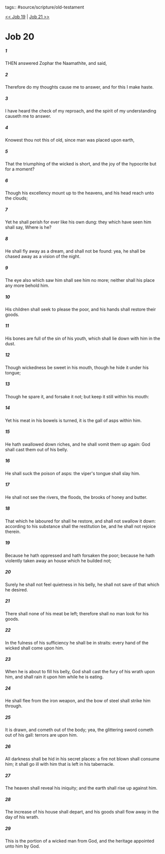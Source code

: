 tags:: #source/scripture/old-testament

[<< Job 19](/old-testament/18_Job/Job_19.md) | [Job 21 >>](/old-testament/18_Job/Job_21.md)

# Job 20

##### 1

THEN answered Zophar the Naamathite, and said,

##### 2

Therefore do my thoughts cause me to answer, and for this I make haste.

##### 3

I have heard the check of my reproach, and the spirit of my understanding causeth me to answer.

##### 4

Knowest thou not this of old, since man was placed upon earth,

##### 5

That the triumphing of the wicked is short, and the joy of the hypocrite but for a moment?

##### 6

Though his excellency mount up to the heavens, and his head reach unto the clouds;

##### 7

Yet he shall perish for ever like his own dung: they which have seen him shall say, Where is he?

##### 8

He shall fly away as a dream, and shall not be found: yea, he shall be chased away as a vision of the night.

##### 9

The eye also which saw him shall see him no more; neither shall his place any more behold him.

##### 10

His children shall seek to please the poor, and his hands shall restore their goods.

##### 11

His bones are full of the sin of his youth, which shall lie down with him in the dust.

##### 12

Though wickedness be sweet in his mouth, though he hide it under his tongue;

##### 13

Though he spare it, and forsake it not; but keep it still within his mouth:

##### 14

Yet his meat in his bowels is turned, it is the gall of asps within him.

##### 15

He hath swallowed down riches, and he shall vomit them up again: God shall cast them out of his belly.

##### 16

He shall suck the poison of asps: the viper's tongue shall slay him.

##### 17

He shall not see the rivers, the floods, the brooks of honey and butter.

##### 18

That which he laboured for shall he restore, and shall not swallow it down: according to his substance shall the restitution be, and he shall not rejoice therein.

##### 19

Because he hath oppressed and hath forsaken the poor; because he hath violently taken away an house which he builded not;

##### 20

Surely he shall not feel quietness in his belly, he shall not save of that which he desired.

##### 21

There shall none of his meat be left; therefore shall no man look for his goods.

##### 22

In the fulness of his sufficiency he shall be in straits: every hand of the wicked shall come upon him.

##### 23

When he is about to fill his belly, God shall cast the fury of his wrath upon him, and shall rain it upon him while he is eating.

##### 24

He shall flee from the iron weapon, and the bow of steel shall strike him through.

##### 25

It is drawn, and cometh out of the body; yea, the glittering sword cometh out of his gall: terrors are upon him.

##### 26

All darkness shall be hid in his secret places: a fire not blown shall consume him; it shall go ill with him that is left in his tabernacle.

##### 27

The heaven shall reveal his iniquity; and the earth shall rise up against him.

##### 28

The increase of his house shall depart, and his goods shall flow away in the day of his wrath.

##### 29

This is the portion of a wicked man from God, and the heritage appointed unto him by God.
